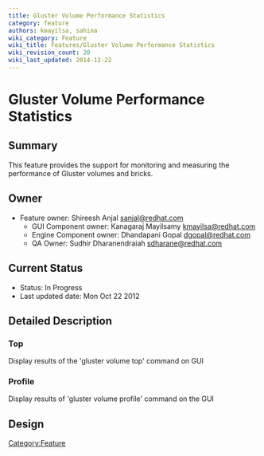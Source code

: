 ```yaml
---
title: Gluster Volume Performance Statistics
category: feature
authors: kmayilsa, sahina
wiki_category: Feature
wiki_title: Features/Gluster Volume Performance Statistics
wiki_revision_count: 20
wiki_last_updated: 2014-12-22
---
```


# Gluster Volume Performance Statistics

## Summary

This feature provides the support for monitoring and measuring the performance of Gluster volumes and bricks.

## Owner

*   Feature owner: Shireesh Anjal <sanjal@redhat.com>
    -   GUI Component owner: Kanagaraj Mayilsamy <kmayilsa@redhat.com>
    -   Engine Component owner: Dhandapani Gopal <dgopal@redhat.com>
    -   QA Owner: Sudhir Dharanendraiah <sdharane@redhat.com>

## Current Status

*   Status: In Progress
*   Last updated date: Mon Oct 22 2012

## Detailed Description

### Top

Display results of the 'gluster volume top' command on GUI

### Profile

Display results of 'gluster volume profile' command on the GUI

## Design

<Category:Feature>
